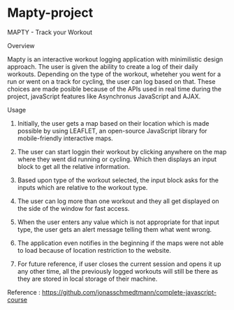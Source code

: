 # Mapty-project
MAPTY - Track your Workout
 
 Overview
 
Mapty is an interactive workout logging application with minimilistic design approach. 
The user is given the ability to create a log of their daily workouts. 
Depending on the type of the workout, wheteher you went for a run or went on a track for cycling, the user can log based on that. 
These choices are made posible because of the APIs used in real time during the project, javaScript features like Asynchronus JavaScript and AJAX.
 
 Usage
 1. Initially, the user gets a map based on their location which is made possible by using LEAFLET, an open-source JavaScript library for mobile-friendly interactive maps.
 2. The user can start loggin their workout by clicking anywhere on the map where they went did running or cycling. Which then displays an input block to get all the relative information.
 
 3. Based upon type of the workout selected, the input block asks for the inputs which are relative to the workout type.
 
 4. The user can log more than one workout and they all get displayed on the side of the window for fast access.
 
 5. When the user enters any value which is not appropriate for that input type, the user gets an alert message telling them what went wrong.
 
 6. The application even notifies in the beginning if the maps were not able to load because of location restriction to the website.
 
 7. For future reference, if user closes the current session and opens it up any other time, all the previously logged workouts will still be there as they are stored in local storage of their machine.
 
<!--  Screenshots:
 
 ![Test Image 1](https://github.com/Maninderjeet31/Forkify/blob/master/pics/First.png)
 
 ![Test Image 2](https://github.com/Maninderjeet31/Forkify/blob/master/pics/Detail.png)
  
 ![Test Image 3](https://github.com/Maninderjeet31/Forkify/blob/master/pics/Serv.png)
   
 ![Test Image 4](https://github.com/Maninderjeet31/Forkify/blob/master/pics/Fav.png)
    
 ![Test Image 5](https://github.com/Maninderjeet31/Forkify/blob/master/pics/Add.png)
     
 ![Test Image 6](https://github.com/Maninderjeet31/Forkify/blob/master/pics/AddChange.png)
  -->
 
 
 
 Reference : https://github.com/jonasschmedtmann/complete-javascript-course
